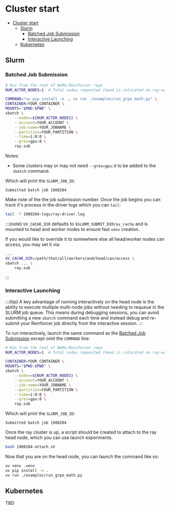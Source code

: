 # Cluster start

- [Cluster start](#cluster-start)
  - [Slurm](#slurm)
    - [Batched Job Submission](#batched-job-submission)
    - [Interactive Launching](#interactive-launching)
  - [Kubernetes](#kubernetes)

## Slurm

### Batched Job Submission

```sh
# Run from the root of NeMo-Reinforcer repo
NUM_ACTOR_NODES=1  # Total nodes requested (head is colocated on ray-worker-0)

COMMAND="uv pip install -e .; uv run ./examples/run_grpo_math.py" \
CONTAINER=YOUR_CONTAINER \
MOUNTS="$PWD:$PWD" \
sbatch \
    --nodes=${NUM_ACTOR_NODES} \
    --account=YOUR_ACCOUNT \
    --job-name=YOUR_JOBNAME \
    --partition=YOUR_PARTITION \
    --time=1:0:0 \
    --gres=gpu:8 \
    ray.sub
```

Notes:
* Some clusters may or may not need `--gres=gpu:8` to be added to the `sbatch` command.

Which will print the `SLURM_JOB_ID`:
```text
Submitted batch job 1980204
```
Make note of the the job submission number. Once the job begins you can track it's process in the driver logs which you can `tail`:
```sh
tail -f 1980204-logs/ray-driver.log
```

:::{note}
`UV_CACHE_DIR` defaults to `$SLURM_SUBMIT_DIR/uv_cache` and is mounted to head and worker nodes
to ensure fast `venv` creation. 

If you would like to override it to somewhere else all head/worker nodes can access, you may set it
via:

```sh
...
UV_CACHE_DIR=/path/that/all/workers/and/head/can/access \
sbatch ... \
    ray.sub
```
:::

### Interactive Launching

:::{tip}
A key advantage of running interactively on the head node is the ability to execute multiple multi-node jobs without needing to requeue in the SLURM job queue. This means during debugging sessions, you can avoid submitting a new `sbatch` command each time and instead debug and re-submit your Reinforcer job directly from the interactive session.
:::

To run interactively, launch the same command as the [Batched Job Submission](#batched-job-submission) except omit the `COMMAND` line:
```sh
# Run from the root of NeMo-Reinforcer repo
NUM_ACTOR_NODES=1  # Total nodes requested (head is colocated on ray-worker-0)

CONTAINER=YOUR_CONTAINER \
MOUNTS="$PWD:$PWD" \
sbatch \
    --nodes=${NUM_ACTOR_NODES} \
    --account=YOUR_ACCOUNT \
    --job-name=YOUR_JOBNAME \
    --partition=YOUR_PARTITION \
    --time=1:0:0 \
    --gres=gpu:8 \
    ray.sub
```
Which will print the `SLURM_JOB_ID`:
```text
Submitted batch job 1980204
```
Once the ray cluster is up, a script should be created to attach to the ray head node,
which you can use launch experiments.
```sh
bash 1980204-attach.sh
```
Now that you are on the head node, you can launch the command like so:
```sh
uv venv .venv
uv pip install -e .
uv run ./examples/run_grpo_math.py
```

## Kubernetes

TBD
